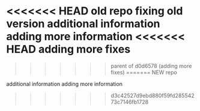 <<<<<<< HEAD
old repo
fixing old version
additional information
adding more information
<<<<<<< HEAD
adding more fixes
=======
>>>>>>> parent of d0d6578 (adding more fixes)
=======
NEW repo

additional information
adding more information
>>>>>>> d3c42527d9ebd880f59fd28554273c7146fb1728
